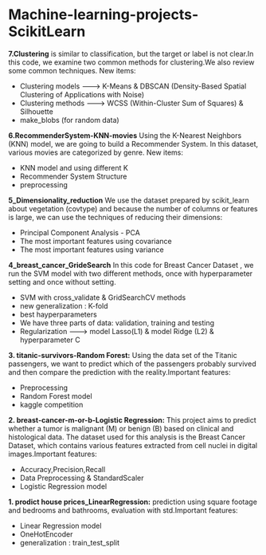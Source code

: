 # Machine-learning-projects-ScikitLearn

**7.Clustering**
 is similar to classification, but the target or label is not clear.In this code, we examine two common methods for clustering.We also review some common techniques. New items:
- Clustering models ---> K-Means  & DBSCAN (Density-Based Spatial Clustering of Applications with Noise)
- Clustering methods ---> WCSS (Within-Cluster Sum of Squares) & Silhouette 
- make_blobs (for random data)

**6.RecommenderSystem-KNN-movies**
Using the K-Nearest Neighbors (KNN) model, we are going to build a Recommender System. In this dataset, various movies are categorized by genre. New items:
- KNN model and using different K
- Recommender System Structure
- preprocessing

**5_Dimensionality_reduction**
We use the dataset prepared by scikit_learn about vegetation (covtype) and because the number of columns or features is large, we can use the techniques of reducing their dimensions:
- Principal Component Analysis - PCA
- The most important features using covariance
- The most important features using variance

**4_breast_cancer_GrideSearch**
In this code for Breast Cancer Dataset , we run the SVM model with two different methods, once with hyperparameter setting and once without setting.
- SVM with cross_validate & GridSearchCV methods
- new generalization : K-fold
- best hayperparameters
- We have three parts of data: validation, training and testing
- Regularization ---> model Lasso(L1) & model Ridge (L2) & hyperparameter C

**3. titanic-survivors-Random Forest:** Using the data set of the Titanic passengers, we want to predict which of the passengers probably survived and then compare the prediction with the reality.Important features:
- Preprocessing
- Random Forest model
- kaggle competition

**2. breast-cancer-m-or-b-Logistic Regression:** This project aims to predict whether a tumor is malignant (M) or benign (B) based on clinical and histological data. The dataset used for this analysis is the Breast Cancer Dataset, which contains various features extracted from cell nuclei in digital images.Important features:
- Accuracy,Precision,Recall
- Data Preprocessing & StandardScaler
- Logistic Regression model

**1. prodict house prices_LinearRegression:** prediction using square footage and bedrooms and bathrooms, evaluation with std.Important features:
- Linear Regression model
- OneHotEncoder
- generalization : train_test_split
